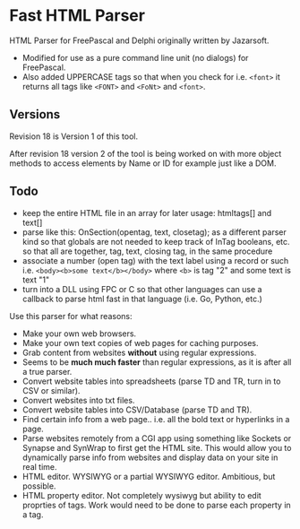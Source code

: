 # Fast HTML Parser
HTML Parser for FreePascal and Delphi originally written by Jazarsoft.

* Modified for use as a pure command line unit (no dialogs) for FreePascal.
* Also added UPPERCASE tags so that when you check for i.e. `<font>` it returns
  all tags like `<FONT>` and `<FoNt>` and `<font>`.

## Versions
Revision 18 is Version 1 of this tool.

After revision 18 version 2 of the tool is being worked on with more object methods to access
elements by Name or ID for example just like a DOM.

## Todo
* keep the entire HTML file in an array for later usage: htmltags[] and text[]
* parse like this: OnSection(opentag, text, closetag); as a different parser
  kind so that globals are not needed to keep track of InTag booleans, etc.
  so that all are together, tag, text, closing tag, in the same procedure
* associate a number (open tag) with the text label using a record or such
  i.e. `<body><b>some text</b></body>`
  where `<b>` is tag "2" and some text is text "1"
* turn into a DLL using FPC or C so that other languages can use a callback
  to parse html fast in that language (i.e. Go, Python, etc.)

Use this parser for what reasons:

* Make your own web browsers.
* Make your own text copies of web pages for caching purposes.
* Grab content from websites **without** using regular expressions.
* Seems to be **much much faster** than regular expressions, as it is after all
  a true parser.
* Convert website tables into spreadsheets (parse TD and TR, turn in to
  CSV or similar).
* Convert websites into txt files.
* Convert website tables into CSV/Database (parse TD and TR).
* Find certain info from a web page.. i.e. all the bold text or hyperlinks in
  a page.
* Parse websites remotely from a CGI app using something like Sockets or
  Synapse and SynWrap to first get the HTML site. This would allow you to
  dynamically parse info from websites and display data on your site in real
  time.
* HTML editor. WYSIWYG or a partial WYSIWYG editor. Ambitious, but possible.
* HTML property editor. Not completely wysiwyg but ability to edit proprties
  of tags. Work would need to be done to parse each property in a tag.
